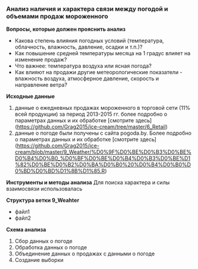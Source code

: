 ### Анализ наличия и характера связи между погодой и объемами продаж мороженного  

**Вопросы, которые должен прояснить анализ**
* Какова степень влияния погодных условий (температура, облачность, влажность, давление, осадки и т.п.)? 
* Как повышение средней температуры месяца на 1 градус влияет на изменение продаж? 
* Что важнее: температура  воздуха или ясная погода?
* Как влияют на продажи другие метеорологические показатели - влажность воздуха, атмосферное давление, скорость и направление ветра?

**Исходные данные**  
1. данные о ежедневных продажах мороженного в торговой сети (11% всей продукции) за период 2013-2015 гг. более подробно о параметрах данных и их обработке [смотрите здесь] (https://github.com/Grag2015/ice-cream/tree/master/6_Retail)
2. данные о погоде были получены с сайта pogoda.by. Более подробно о параметрах данных и их обработке [смотрите здесь] (https://github.com/Grag2015/ice-cream/blob/master/9_Weather/%D0%9F%D0%BE%D0%B3%D0%BE%D0%B4%D0%B0_%D0%BF%D0%BE%D0%B4%D0%B3%D0%BE%D1%82%D0%BE%D0%B2%D0%BA%D0%B0%20%D0%B4%D0%B0%D0%BD%D0%BD%D1%8B%D1%85.R)

**Инструменты и методы анализа**
Для поиска характера и силы взаимосвязи использовалась 

**Структура ветки 9_Weahter**
* файл1
* файл2

**Схема анализа**
1. Сбор данных о погоде
2. Обработка данных о погоде
3. Объединение данных о продажах с данными о погоде
4. Создание выборки 
